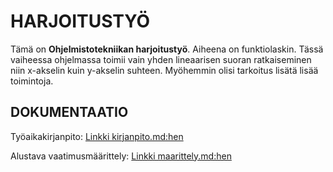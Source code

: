 # HARJOITUSTYÖ

Tämä on **Ohjelmistotekniikan harjoitustyö**. Aiheena on funktiolaskin. 
Tässä vaiheessa ohjelmassa toimii vain yhden lineaarisen suoran ratkaiseminen niin x-akselin kuin y-akselin suhteen. Myöhemmin olisi tarkoitus lisätä lisää toimintoja.


## DOKUMENTAATIO

Työaikakirjanpito:
[Linkki kirjanpito.md:hen](https://github.com/att78/ot-harjoitustyo/blob/master/dokumentointi/kirjanpito.md)

Alustava vaatimusmäärittely:
[Linkki maarittely.md:hen](https://github.com/att78/ot-harjoitustyo/blob/master/dokumentointi/maarittely.md)

